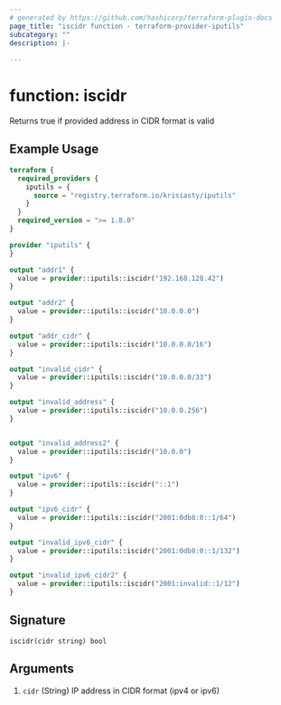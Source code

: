 ```yaml
---
# generated by https://github.com/hashicorp/terraform-plugin-docs
page_title: "iscidr function - terraform-provider-iputils"
subcategory: ""
description: |-
  
---
```


# function: iscidr

Returns true if provided address in CIDR format is valid

## Example Usage

```terraform
terraform {
  required_providers {
    iputils = {
      source = "registry.terraform.io/krisiasty/iputils"
    }
  }
  required_version = ">= 1.8.0"
}

provider "iputils" {
}

output "addr1" {
  value = provider::iputils::iscidr("192.168.128.42")
}

output "addr2" {
  value = provider::iputils::iscidr("10.0.0.0")
}

output "addr_cidr" {
  value = provider::iputils::iscidr("10.0.0.0/16")
}

output "invalid_cidr" {
  value = provider::iputils::iscidr("10.0.0.0/33")
}

output "invalid_address" {
  value = provider::iputils::iscidr("10.0.0.256")
}


output "invalid_address2" {
  value = provider::iputils::iscidr("10.0.0")
}

output "ipv6" {
  value = provider::iputils::iscidr("::1")
}

output "ipv6_cidr" {
  value = provider::iputils::iscidr("2001:0db8:0::1/64")
}

output "invalid_ipv6_cidr" {
  value = provider::iputils::iscidr("2001:0db8:0::1/132")
}

output "invalid_ipv6_cidr2" {
  value = provider::iputils::iscidr("2001:invalid::1/12")
}
```

## Signature

<!-- signature generated by tfplugindocs -->
```text
iscidr(cidr string) bool
```

## Arguments

<!-- arguments generated by tfplugindocs -->
1. `cidr` (String) IP address in CIDR format (ipv4 or ipv6)

